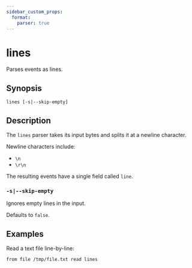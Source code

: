 ```yaml
---
sidebar_custom_props:
  format:
    parser: true
---
```


# lines

Parses events as lines.

## Synopsis

```
lines [-s|--skip-empty]
```

## Description

The `lines` parser takes its input bytes and splits it at a newline character.

Newline characters include:

- `\n`
- `\r\n`

The resulting events have a single field called `line`.

### `-s|--skip-empty`

Ignores empty lines in the input.

Defaults to `false`.

## Examples

Read a text file line-by-line:

```
from file /tmp/file.txt read lines
```
